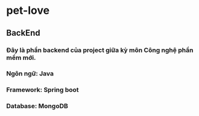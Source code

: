 # pet-love

## BackEnd

### Đây là phần backend của project giữa kỳ môn Công nghệ phần mềm mới.
### Ngôn ngữ: Java
### Framework: Spring boot
### Database: MongoDB
